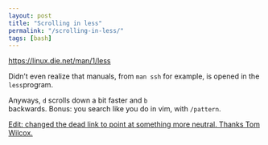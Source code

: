 ```yaml
---
layout: post
title: "Scrolling in less"
permalink: "/scrolling-in-less/"
tags: [bash]
---
```


<a href="https://linux.die.net/man/1/less">https://linux.die.net/man/1/less</a>

Didn’t even realize that manuals, from <code>man ssh</code> for example, is opened in the <code>less</code>program.

Anyways, <code>d</code> scrolls down a bit faster and <code>b </code>backwards. Bonus: you search like you do in vim, with <code>/pattern</code>.

<ins>Edit: changed the dead link to point at something more neutral. Thanks Tom Wilcox.</ins>
